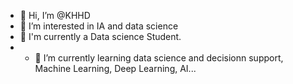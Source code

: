- 👋 Hi, I’m @KHHD
- 👀 I’m interested in IA and data science 
- 🌱 I'm currently a Data science Student.
- - 🌱 I’m currently learning data science and decisionn support, Machine Learning, Deep Learning, AI...

<!---
KHHD/KHHD is a ✨ special ✨ repository because its `README.md` (this file) appears on your GitHub profile.
You can click the Preview link to take a look at your changes.
--->
